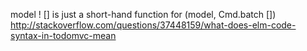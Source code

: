model ! [] is just a short-hand function for (model, Cmd.batch []) http://stackoverflow.com/questions/37448159/what-does-elm-code-syntax-in-todomvc-mean
